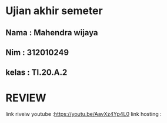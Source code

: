 # Ujian akhir semeter
## Nama : Mahendra wijaya
## Nim : 312010249
## kelas : TI.20.A.2

# REVIEW
link riveiw youtube :https://youtu.be/AavXz4Yp4L0
link hosting : 